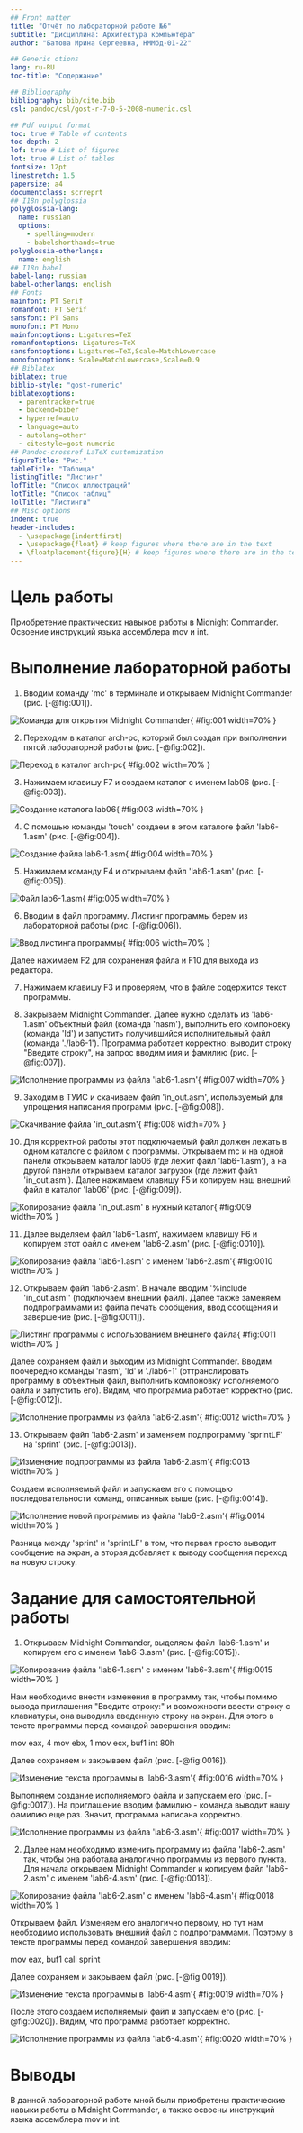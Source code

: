 ```yaml
---
## Front matter
title: "Отчёт по лабораторной работе №6"
subtitle: "Дисциплина: Архитектура компьютера"
author: "Батова Ирина Сергеевна, НММбд-01-22"

## Generic otions
lang: ru-RU
toc-title: "Содержание"

## Bibliography
bibliography: bib/cite.bib
csl: pandoc/csl/gost-r-7-0-5-2008-numeric.csl

## Pdf output format
toc: true # Table of contents
toc-depth: 2
lof: true # List of figures
lot: true # List of tables
fontsize: 12pt
linestretch: 1.5
papersize: a4
documentclass: scrreprt
## I18n polyglossia
polyglossia-lang:
  name: russian
  options:
	- spelling=modern
	- babelshorthands=true
polyglossia-otherlangs:
  name: english
## I18n babel
babel-lang: russian
babel-otherlangs: english
## Fonts
mainfont: PT Serif
romanfont: PT Serif
sansfont: PT Sans
monofont: PT Mono
mainfontoptions: Ligatures=TeX
romanfontoptions: Ligatures=TeX
sansfontoptions: Ligatures=TeX,Scale=MatchLowercase
monofontoptions: Scale=MatchLowercase,Scale=0.9
## Biblatex
biblatex: true
biblio-style: "gost-numeric"
biblatexoptions:
  - parentracker=true
  - backend=biber
  - hyperref=auto
  - language=auto
  - autolang=other*
  - citestyle=gost-numeric
## Pandoc-crossref LaTeX customization
figureTitle: "Рис."
tableTitle: "Таблица"
listingTitle: "Листинг"
lofTitle: "Список иллюстраций"
lotTitle: "Список таблиц"
lolTitle: "Листинги"
## Misc options
indent: true
header-includes:
  - \usepackage{indentfirst}
  - \usepackage{float} # keep figures where there are in the text
  - \floatplacement{figure}{H} # keep figures where there are in the text
---
```


# Цель работы

Приобретение практических навыков работы в Midnight Commander. Освоение
инструкций языка ассемблера mov и int.

# Выполнение лабораторной работы

1. Вводим команду 'mc' в терминале и открываем Midnight Commander (рис. [-@fig:001]).

![Команда для открытия Midnight Commander](image/рисунок1.png){ #fig:001 width=70% }

2. Переходим в каталог arch-pc, который был создан при выполнении пятой лабораторной работы (рис. [-@fig:002]).

![Переход в каталог arch-pc](image/рисунок2.png){ #fig:002 width=70% }

3. Нажимаем клавишу F7 и создаем каталог с именем lab06 (рис. [-@fig:003]).

![Создание каталога lab06](image/рисунок3.png){ #fig:003 width=70% }

4. С помощью команды 'touch' создаем в этом каталоге файл 'lab6-1.asm' (рис. [-@fig:004]).

![Создание файла lab6-1.asm](image/рисунок4.png){ #fig:004 width=70% }

5. Нажимаем команду F4 и открываем файл 'lab6-1.asm' (рис. [-@fig:005]).

![Файл lab6-1.asm](image/рисунок5.png){ #fig:005 width=70% }

6. Вводим в файл программу. Листинг программы берем из лабораторной работы (рис. [-@fig:006]).

![Ввод листинга программы](image/рисунок6.png){ #fig:006 width=70% }

Далее нажимаем F2 для сохранения файла и F10 для выхода из редактора.

7. Нажимаем клавишу F3 и проверяем, что в файле содержится текст программы.

8. Закрываем Midnight Commander. Далее нужно сделать из 'lab6-1.asm' объектный файл (команда 'nasm'), выполнить его компоновку (команда 'ld') и запустить получившийся исполнительный файл (команда './lab6-1'). Программа работает корректно: выводит строку "Введите строку", на запрос вводим имя и фамилию (рис. [-@fig:007]).

![Исполнение программы из файла 'lab6-1.asm'](image/рисунок7.png){ #fig:007 width=70% }

9. Заходим в ТУИС и скачиваем файл 'in_out.asm', используемый для упрощения написания программ (рис. [-@fig:008]).

![Скачивание файла 'in_out.asm'](image/рисунок8.png){ #fig:008 width=70% }

10. Для корректной работы этот подключаемый файл должен лежать в одном каталоге с файлом с программы. Открываем mс и на одной панели открываем каталог lab06 (где лежит файл 'lab6-1.asm'), а на другой панели открываем каталог загрузок (где лежит файл 'in_out.asm'). Далее нажимаем клавишу F5 и копируем наш внешний файл в каталог 'lab06' (рис. [-@fig:009]).

![Копирование файла 'in_out.asm' в нужный каталог](image/рисунок9.png){ #fig:009 width=70% }

11. Далее выделяем файл 'lab6-1.asm', нажимаем клавишу F6 и копируем этот файл с именем 'lab6-2.asm' (рис. [-@fig:0010]).

![Копирование файла 'lab6-1.asm' с именем 'lab6-2.asm'](image/рисунок10.png){ #fig:0010 width=70% }

12. Открываем файл 'lab6-2.asm'. В начале вводим '%include 'in_out.asm'' (подключаем внешний файл). Далее также заменяем подпрограммами из файла печать сообщения, ввод сообщения и завершение (рис. [-@fig:0011]).

![Листинг программы с использованием внешнего файла](image/рисунок11.png){ #fig:0011 width=70% }

Далее сохраняем файл и выходим из Midnight Commander. Вводим поочередно команды 'nasm', 'ld' и './lab6-1' (оттранслировать программу в объектный файл, выполнить компоновку исполняемого файла и запустить его). Видим, что программа работает корректно (рис. [-@fig:0012]).

![Исполнение программы из файла 'lab6-2.asm'](image/рисунок12.png){ #fig:0012 width=70% }

13. Открываем файл 'lab6-2.asm' и заменяем подпрограмму 'sprintLF' на 'sprint' (рис. [-@fig:0013]).

![Изменение подпрограммы из файла 'lab6-2.asm'](image/рисунок13.png){ #fig:0013 width=70% }

Создаем исполняемый файл и запускаем его с помощью последовательности команд, описанных выше (рис. [-@fig:0014]).

![Исполнение новой программы из файла 'lab6-2.asm'](image/рисунок14.png){ #fig:0014 width=70% }

Разница между 'sprint' и 'sprintLF' в том, что первая просто выводит сообщение на экран, а вторая добавляет к выводу сообщения переход на новую строку.

# Задание для самостоятельной работы

1. Открываем Midnight Commander, выделяем файл 'lab6-1.asm' и копируем его с именем 'lab6-3.asm' (рис. [-@fig:0015]).

![Копирование файла 'lab6-1.asm' с именем 'lab6-3.asm'](image/рисунок15.png){ #fig:0015 width=70% }

Нам необходимо внести изменения в программу так, чтобы помимо вывода приглашения "Введите строку:" и возможности ввести строку с клавиатуры, она выводила введенную строку на экран. Для этого в тексте программы перед командой завершения вводим:

mov eax, 4
mov ebx, 1 
mov ecx, buf1
int 80h 

Далее сохраняем и закрываем файл (рис. [-@fig:0016]).

![Изменение текста программы в 'lab6-3.asm'](image/рисунок16.png){ #fig:0016 width=70% }

Выполняем создание исполняемого файла и запускаем его (рис. [-@fig:0017]). На приглашение вводим фамилию - команда выводит нашу фамилию еще раз. Значит, программа написана корректно.

![Исполнение программы из файла 'lab6-3.asm'](image/рисунок17.png){ #fig:0017 width=70% }

2. Далее нам необходимо изменить программу из файла 'lab6-2.asm' так, чтобы она работала аналогично программы из первого пункта. Для начала открываем Midnight Commander и копируем файл 'lab6-2.asm' с именем 'lab6-4.asm' (рис. [-@fig:0018]).

![Копирование файла 'lab6-2.asm' с именем 'lab6-4.asm'](image/рисунок18.png){ #fig:0018 width=70% }

Открываем файл. Изменяем его аналогично первому, но тут нам необходимо использовать внешний файл с подпрограммами. Поэтому в тексте программы перед командой завершения вводим:

mov eax, buf1
call sprint

Далее сохраняем и закрываем файл (рис. [-@fig:0019]).

![Изменение текста программы в 'lab6-4.asm'](image/рисунок19.png){ #fig:0019 width=70% }

После этого создаем исполняемый файл и запускаем его (рис. [-@fig:0020]). Видим, что программа работает корректно.

![Исполнение программы из файла 'lab6-4.asm'](image/рисунок20.png){ #fig:0020 width=70% }

# Выводы

В данной лабораторной работе мной были приобретены практические навыки работы в Midnight Commander, а также освоены
инструкций языка ассемблера mov и int.
